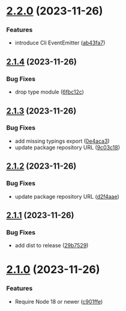 # [2.2.0](https://github.com/saitho/node-cli-base/compare/v2.1.4...v2.2.0) (2023-11-26)


### Features

* introduce Cli EventEmitter ([ab43fa7](https://github.com/saitho/node-cli-base/commit/ab43fa79be1237577d3e333cea802b88081f4151))

## [2.1.4](https://github.com/saitho/node-cli-base/compare/v2.1.3...v2.1.4) (2023-11-26)


### Bug Fixes

* drop type module ([6fbc12c](https://github.com/saitho/node-cli-base/commit/6fbc12c037cf9d97685d1eda2a9c9648252f00b7))

## [2.1.3](https://github.com/saitho/node-cli-base/compare/v2.1.2...v2.1.3) (2023-11-26)


### Bug Fixes

* add missing typings export ([0e4aca3](https://github.com/saitho/node-cli-base/commit/0e4aca33aca1f5e217e7da9393a32beb111e62ae))
* update package repository URL ([9c03c18](https://github.com/saitho/node-cli-base/commit/9c03c1876c961f8bb19a6a7798a023a4c4ebbc1c))

## [2.1.2](https://github.com/saitho/node-cli-base/compare/v2.1.1...v2.1.2) (2023-11-26)


### Bug Fixes

* update package repository URL ([d2f4aae](https://github.com/saitho/node-cli-base/commit/d2f4aae8f80fcdfc6d74c917fee4c82e8cab3626))

## [2.1.1](https://github.com/saitho/node-cli-base/compare/v2.1.0...v2.1.1) (2023-11-26)


### Bug Fixes

* add dist to release ([29b7529](https://github.com/saitho/node-cli-base/commit/29b7529fb71e35070ee0917e396f41e786184476))

# [2.1.0](https://github.com/saitho/node-cli-base/compare/v2.0.2...v2.1.0) (2023-11-26)


### Features

* Require Node 18 or newer ([c901ffe](https://github.com/saitho/node-cli-base/commit/c901ffeef8cdadcfe14bf203791b71acf3e94b52))
